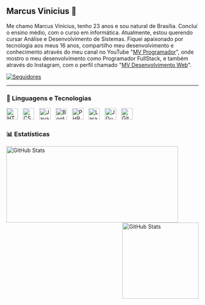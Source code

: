 ## Marcus Vinicius 👋


Me chamo Marcus Vinicius, tenho 23 anos e sou natural de Brasília. Concluí o ensino médio, com o curso em informática. Atualmente, estou querendo cursar Análise e Desenvolvimento de Sistemas. Fiquei apaixonado por tecnologia aos meus 16 anos, compartilho meu desenvolvimento e conhecimento através do meu canal no YouTube "[MV Programador](https://www.youtube.com/@mvprogramming)", onde mostro o meu desenvolvimento como Programador FullStack, e também através do Instagram, com o perfil chamado "[MV Desenvolvimento Web](https://www.instagram.com/mv_desenvolvimento.web/)".

<p align="left">
    <a href="https://github.com/MarcusVini196">
        <img 
            alt="Seguidores" 
            title="Me siga no GitHub" 
            src="https://custom-icon-badges.demolab.com/github/followers/MarcusVini196?color=236ad3&labelColor=1155ba&style=for-the-badge&logo=github&label=Seguidores&logoColor=white](https://github.com/MarcusVini196?tab=stars)"
        />
    </a>
</p>

---

### 🤖 Linguagens e Tecnologias

<img 
    align="left" 
    alt="HTML"
    title="HTML" 
    width="30px" 
    style="padding-right: 10px;" 
    src="https://cdn.jsdelivr.net/gh/devicons/devicon@latest/icons/html5/html5-original.svg" 
/>
<img 
    align="left" 
    alt="CSS" 
    title="CSS"
    width="30px" 
    style="padding-right: 10px;" 
    src="https://cdn.jsdelivr.net/gh/devicons/devicon@latest/icons/css3/css3-original.svg" 
/>
<img 
    align="left" 
    alt="JavaScript" 
    title="JavaScript"
    width="30px" 
    style="padding-right: 10px;" 
    src="https://cdn.jsdelivr.net/gh/devicons/devicon@latest/icons/javascript/javascript-original.svg" 
/>
<img 
    align="left" 
    alt="Bootstrap"
    title="Bootstrap" 
    width="30px" 
    style="padding-right: 10px;" 
    src="https://cdn.jsdelivr.net/gh/devicons/devicon@latest/icons/bootstrap/bootstrap-original.svg" 
/>

<img 
    align="left" 
    alt="PHP" 
    title="PHP"
    width="30px" 
    style="padding-right: 10px;" 
    src="https://cdn.jsdelivr.net/gh/devicons/devicon@latest/icons/php/php-original.svg" 
/>
<img 
    align="left" 
    alt="Laravel" 
    title="Laravel"
    width="30px" 
    style="padding-right: 10px;" 
    src="https://cdn.jsdelivr.net/gh/devicons/devicon@latest/icons/laravel/laravel-original.svg" 
/>
<img 
    align="left" 
    alt="JQuery" 
    title="JQuery"
    width="30px" 
    style="padding-right: 10px;" 
    src="https://cdn.jsdelivr.net/gh/devicons/devicon@latest/icons/jquery/jquery-original.svg" 
/>
<img 
    align="left" 
    alt="Git" 
    title="Git"
    width="30px" 
    style="padding-right: 10px;" 
    src="https://cdn.jsdelivr.net/gh/devicons/devicon@latest/icons/git/git-original.svg" 
/>

<br/>
<br/>

### 📊 Estatísticas

<p>
  <img 
    align="left" 
    alt="GitHub Stats" 
    height="200" 
    style="padding-right: 10px;width: 450px;" 
    src="https://github-readme-stats.vercel.app/api?username=MarcusVini196&show_icons=true&theme=tokyonight&include_all_commits=true&locale=pt-br" 
  />

<img 
      align="right" 
      alt="GitHub Stats" 
      height="200" 
      src="https://github-readme-stats.vercel.app/api/top-langs/?username=MarcusVini196&theme=tokyonight&layout=compact&custom_title=Tecnologias&langs_count=6" 
  />

</p>
